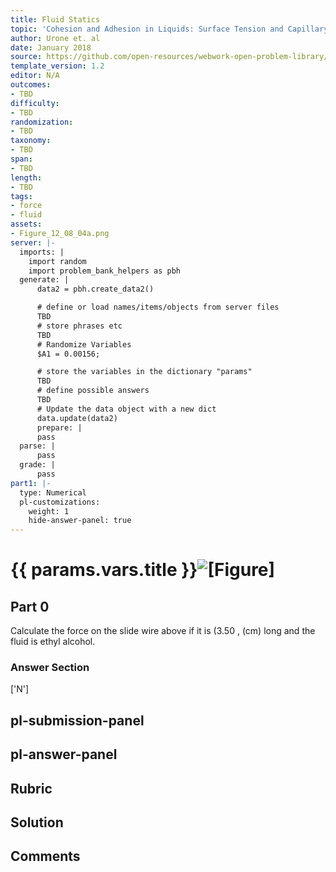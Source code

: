 ```yaml
---
title: Fluid Statics
topic: 'Cohesion and Adhesion in Liquids: Surface Tension and Capillary Action'
author: Urone et. al
date: January 2018
source: https://github.com/open-resources/webwork-open-problem-library/tree/master/Contrib/BrockPhysics/College_Physics_Urone/11.Fluid_Statics/NU_U17-11-08-004.pg
template_version: 1.2
editor: N/A
outcomes:
- TBD
difficulty:
- TBD
randomization:
- TBD
taxonomy:
- TBD
span:
- TBD
length:
- TBD
tags:
- force
- fluid
assets:
- Figure_12_08_04a.png
server: |-
  imports: |
    import random
    import problem_bank_helpers as pbh
  generate: |
      data2 = pbh.create_data2()

      # define or load names/items/objects from server files
      TBD
      # store phrases etc
      TBD
      # Randomize Variables
      $A1 = 0.00156;

      # store the variables in the dictionary "params"
      TBD
      # define possible answers
      TBD
      # Update the data object with a new dict
      data.update(data2)
      prepare: |
      pass
  parse: |
      pass
  grade: |
      pass
part1: |-
  type: Numerical
  pl-customizations:
    weight: 1
    hide-answer-panel: true
---
```


# {{ params.vars.title }}![[Figure]](Figure_12_08_04a.png)

## Part 0 
Calculate the force on the slide wire above if it is (3.50 , (cm) long and the fluid is ethyl alcohol. 


### Answer Section 
['N']

## pl-submission-panel 


## pl-answer-panel 


## Rubric 


## Solution 


## Comments 


